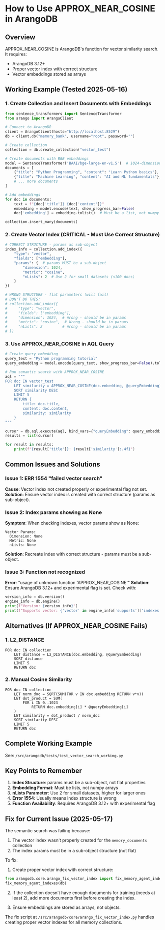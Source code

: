 # How to Use APPROX_NEAR_COSINE in ArangoDB

## Overview
APPROX_NEAR_COSINE is ArangoDB's function for vector similarity search. It requires:
- ArangoDB 3.12+
- Proper vector index with correct structure
- Vector embeddings stored as arrays

## Working Example (Tested 2025-05-16)

### 1. Create Collection and Insert Documents with Embeddings

```python
from sentence_transformers import SentenceTransformer
from arango import ArangoClient

# Connect to ArangoDB
client = ArangoClient(hosts="http://localhost:8529")
db = client.db("memory_bank", username="root", password="")

# Create collection
collection = db.create_collection("vector_test")

# Create documents with BGE embeddings
model = SentenceTransformer('BAAI/bge-large-en-v1.5')  # 1024-dimensional vectors
documents = [
    {"title": "Python Programming", "content": "Learn Python basics"},
    {"title": "Machine Learning", "content": "AI and ML fundamentals"},
    # ... more documents
]

# Add embeddings
for doc in documents:
    text = f"{doc['title']} {doc['content']}"
    embedding = model.encode(text, show_progress_bar=False)
    doc['embedding'] = embedding.tolist()  # Must be a list, not numpy array

collection.insert_many(documents)
```

### 2. Create Vector Index (CRITICAL - Must Use Correct Structure)

```python
# CORRECT STRUCTURE - params as sub-object
index_info = collection.add_index({
    "type": "vector",
    "fields": ["embedding"],
    "params": {  # params MUST be a sub-object
        "dimension": 1024,
        "metric": "cosine",
        "nLists": 2  # Use 2 for small datasets (<100 docs)
    }
})

# WRONG STRUCTURE - flat parameters (will fail)
# DON'T DO THIS:
# collection.add_index({
#     "type": "vector",
#     "fields": ["embedding"],
#     "dimension": 1024,  # Wrong - should be in params
#     "metric": "cosine",  # Wrong - should be in params
#     "nLists": 2         # Wrong - should be in params
# })
```

### 3. Use APPROX_NEAR_COSINE in AQL Query

```python
# Create query embedding
query_text = "Python programming tutorial"
query_embedding = model.encode(query_text, show_progress_bar=False).tolist()

# Run semantic search with APPROX_NEAR_COSINE
aql = """
FOR doc IN vector_test
    LET similarity = APPROX_NEAR_COSINE(doc.embedding, @queryEmbedding)
    SORT similarity DESC
    LIMIT 5
    RETURN {
        title: doc.title,
        content: doc.content,
        similarity: similarity
    }
"""

cursor = db.aql.execute(aql, bind_vars={"queryEmbedding": query_embedding})
results = list(cursor)

for result in results:
    print(f"{result['title']}: {result['similarity']:.4f}")
```

## Common Issues and Solutions

### Issue 1: ERR 1554 "failed vector search"
**Cause**: Vector index not created properly or experimental flag not set.
**Solution**: Ensure vector index is created with correct structure (params as sub-object).

### Issue 2: Index params showing as None
**Symptom**: When checking indexes, vector params show as None:
```
Vector Params:
  Dimension: None
  Metric: None
  nLists: None
```
**Solution**: Recreate index with correct structure - params must be a sub-object.

### Issue 3: Function not recognized
**Error**: "usage of unknown function 'APPROX_NEAR_COSINE'"
**Solution**: Ensure ArangoDB 3.12+ and experimental flag is set. Check with:
```python
version_info = db.version()
engine_info = db.engine()
print(f"Version: {version_info}")
print(f"Supports vector: {'vector' in engine_info['supports']['indexes']}")
```

## Alternatives (If APPROX_NEAR_COSINE Fails)

### 1. L2_DISTANCE
```aql
FOR doc IN collection
    LET distance = L2_DISTANCE(doc.embedding, @queryEmbedding)
    SORT distance
    LIMIT 5
    RETURN doc
```

### 2. Manual Cosine Similarity
```aql
FOR doc IN collection
    LET norm_doc = SQRT(SUM(FOR v IN doc.embedding RETURN v*v))
    LET dot_product = SUM(
        FOR i IN 0..1023
            RETURN doc.embedding[i] * @queryEmbedding[i]
    )
    LET similarity = dot_product / norm_doc
    SORT similarity DESC
    LIMIT 5
    RETURN doc
```

## Complete Working Example
See: `/src/arangodb/tests/test_vector_search_working.py`

## Key Points to Remember
1. **Index Structure**: params must be a sub-object, not flat properties
2. **Embedding Format**: Must be lists, not numpy arrays
3. **nLists Parameter**: Use 2 for small datasets, higher for larger ones
4. **Error 1554**: Usually means index structure is wrong
5. **Function Availability**: Requires ArangoDB 3.12+ with experimental flag

## Fix for Current Issue (2025-05-17)

The semantic search was failing because:
1. The vector index wasn't properly created for the `memory_documents` collection
2. The index params must be in a sub-object structure (not flat)

To fix:
1. Create proper vector index with correct structure:
```python
from arangodb.core.arango_fix_vector_index import fix_memory_agent_indexes
fix_memory_agent_indexes(db)
```

2. If the collection doesn't have enough documents for training (needs at least 2), add more documents first before creating the index.

3. Ensure embeddings are stored as arrays, not objects.

The fix script at `/src/arangodb/core/arango_fix_vector_index.py` handles creating proper vector indexes for all memory collections.